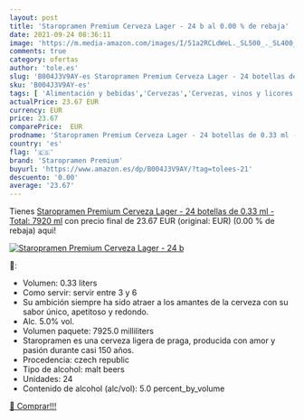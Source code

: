 ```yaml
---
layout: post
title: 'Staropramen Premium Cerveza Lager - 24 b al 0.00 % de rebaja'
date: 2021-09-24 08:36:11
image: 'https://m.media-amazon.com/images/I/51a2RCLdWeL._SL500_._SL400_.jpg'
comments: true
category: ofertas
author: 'tole.es'
slug: 'B004J3V9AY-es Staropramen Premium Cerveza Lager - 24 botellas de 0.33 ml...'
sku: 'B004J3V9AY-es'
tags: [ 'Alimentación y bebidas','Cervezas','Cervezas, vinos y licores','cerveza','staropramen premium', ]
actualPrice: 23.67 EUR
currency: EUR
price: 23.67
comparePrice:  EUR
prodname: 'Staropramen Premium Cerveza Lager - 24 botellas de 0.33 ml - Total: 7920 ml'
country: 'es'
flag: '🇪🇸'
brand: 'Staropramen Premium'
buyurl: 'https://www.amazon.es/dp/B004J3V9AY/?tag=tolees-21'
descuento: '0.00'
average: '23.67'
---
```


Tienes [Staropramen Premium Cerveza Lager - 24 botellas de 0.33 ml - Total: 7920 ml](https://www.amazon.es/dp/B004J3V9AY/?tag=tolees-21) con precio final de  23.67 EUR (original:  EUR) (0.00 %  de rebaja) aqui!

[![Staropramen Premium Cerveza Lager - 24 b](https://m.media-amazon.com/images/I/51a2RCLdWeL._SL500_._SL400_.jpg)](https://www.amazon.es/dp/B004J3V9AY/?tag=tolees-21)

🔎:

- Volumen: 0.33 liters
- Como servir: servir entre 3 y 6
- Su ambición siempre ha sido atraer a los amantes de la cerveza con su sabor único, apetitoso y redondo.
- Alc. 5.0% vol.
- Volumen paquete: 7925.0 milliliters
- Staropramen es una cerveza ligera de praga, producida con amor y pasión durante casi 150 años.
- Procedencia: czech republic
- Tipo de alcohol: malt beers
- Unidades: 24
- Contenido de alcohol (alc/vol): 5.0 percent_by_volume

[🛒 Comprar!!!](https://www.amazon.es/dp/B004J3V9AY/?tag=tolees-21)
